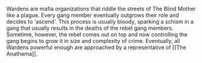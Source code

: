 Wardens are mafia organizations that riddle the streets of The Blind Mother like a plague. Every gang member eventually outgrows their role and decides to 'ascend'. This process is usually bloody, sparking a schism in a gang that usually results in the deaths of the rebel gang members. Sometime, however, the rebel comes out on top and now controlling the gang begins to grow it in size and complexity of crime.
Eventually, all Wardens powerful enough are approached by a representative of [[The Anathema]].